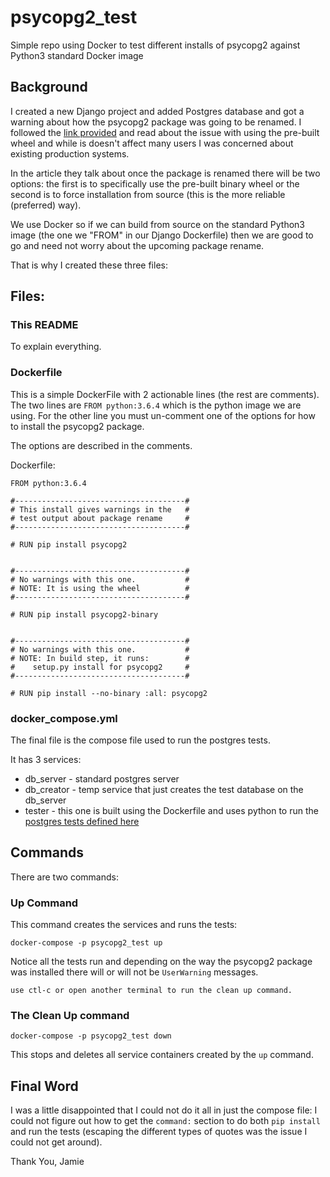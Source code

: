 # psycopg2_test
Simple repo using Docker to test different installs of psycopg2 against Python3 standard Docker image


## Background
I created a new Django project and added Postgres database
and got a warning about how the psycopg2 package was going to be renamed.
I followed the [link provided](http://initd.org/psycopg/articles/2018/02/08/psycopg-274-released/)
and read about the issue with using the pre-built wheel and while is doesn't
affect many users I was concerned about existing production systems.

In the article they talk about once the package is renamed there will be two options:
the first is to specifically use the pre-built binary wheel or the second is to
force installation from source (this is the more reliable (preferred) way).

We use Docker so if we can build from source on the standard Python3
image (the one we "FROM" in our Django Dockerfile) then we are good
to go and need not worry about the upcoming package rename.

That is why I created these three files:

## Files:
### This README
To explain everything.

### Dockerfile
This is a simple DockerFile with 2 actionable lines (the rest are
comments). The two lines are `FROM python:3.6.4` which is the python
image we are using. For the other line you must un-comment one of
the options for how to install the psycopg2 package.

The options are described in the comments.

Dockerfile:
```
FROM python:3.6.4

#--------------------------------------#
# This install gives warnings in the   #
# test output about package rename     #
#--------------------------------------#

# RUN pip install psycopg2


#--------------------------------------#
# No warnings with this one.           #
# NOTE: It is using the wheel          #
#--------------------------------------#

# RUN pip install psycopg2-binary


#--------------------------------------#
# No warnings with this one.           #
# NOTE: In build step, it runs:        #
#    setup.py install for psycopg2     #
#--------------------------------------#

# RUN pip install --no-binary :all: psycopg2

```

### docker_compose.yml
The final file is the compose file used to run the postgres tests.

It has 3 services:
* db_server - standard postgres server
* db_creator - temp service that just creates the test database
on the db_server
* tester - this one is built using the Dockerfile and uses
python to run the [postgres tests defined here](http://initd.org/psycopg/docs/install.html#running-the-test-suite)


## Commands

There are two commands:

### Up Command
This command creates the services and runs the tests:
```
docker-compose -p psycopg2_test up
```
Notice all the tests run and depending on the way the psycopg2
package was installed there will or will not be `UserWarning`
messages.
```
use ctl-c or open another terminal to run the clean up command.
```

### The Clean Up command
```
docker-compose -p psycopg2_test down
```
This stops and deletes all service containers created
by the `up` command.


## Final Word
I was a little disappointed that I could not do it all in just
the compose file: I could not figure out how to get the `command:`
section to do both `pip install` and run the tests (escaping the
different types of quotes was the issue I could not get around).

Thank You,
Jamie
